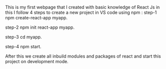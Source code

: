 This is my first webpage that I created with basic knowledge of React Js in this I follow 4 steps to create a new project in VS code using npm :
step-1    npm create-react-app myapp.

step-2    npm init react-app myapp.

step-3    cd myapp.

step-4    npm start.

After this we create all inbuild modules and packages of react and start this project on development mode.
